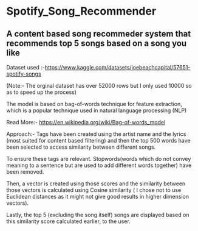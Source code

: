 # Spotify_Song_Recommender

## A content based song recommeder system that recommends top 5 songs based on a song you like

Dataset used :-https://www.kaggle.com/datasets/joebeachcapital/57651-spotify-songs

(Note:- The orginal dataset has over 52000 rows but I only used 10000 so as to speed up the process)

The model is based on bag-of-words technique for feature extraction, which is a popular technique used in natural language processing (NLP)

Read More:- https://en.wikipedia.org/wiki/Bag-of-words_model

Approach:- Tags have been created using the artist name and the lyrics (most suited for content based filtering) and then the top 500 words have been selected to access similarity between different songs.

To ensure these tags are relevant. Stopwords(words which do not convey meaning to a sentence but are used to add different words together) have been removed.

Then, a vector is created using those scores and the similarity between those vectors is calculated using Cosine similarity ( I chose not to use Euclidean distances as it might not give good results in higher
dimension vectors). 

Lastly, the top 5 (excluding the song itself) songs are displayed based on this similarity score calculated earlier, to the user.

